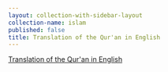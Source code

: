 ```yaml
---
layout: collection-with-sidebar-layout
collection-name: islam
published: false
title: Translation of the Qur'an in English
---
```

[Translation of the Qur'an in English](https://www.quran-for-all.com/language-en.html)

